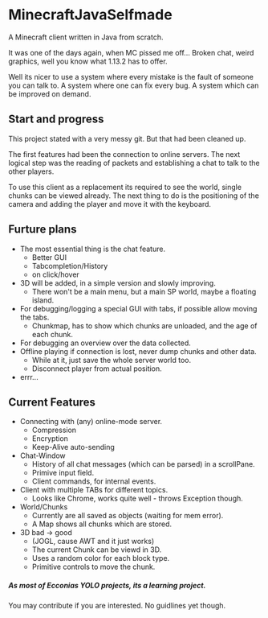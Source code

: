 # MinecraftJavaSelfmade

A Minecraft client written in Java from scratch.

It was one of the days again, when MC pissed me off... Broken chat, weird graphics, well you know what 1.13.2 has to offer.

Well its nicer to use a system where every mistake is the fault of someone you can talk to. A system where one can fix every bug. A system which can be improved on demand.

## Start and progress

This project stated with a very messy git. But that had been cleaned up.

The first features had been the connection to online servers. The next logical step was the reading of packets and establishing a chat to talk to the other players.

To use this client as a replacement its required to see the world, single chunks can be viewed already.
The next thing to do is the positioning of the camera and adding the player and move it with the keyboard.

## Furture plans

* The most essential thing is the chat feature.
    - Better GUI
    - Tabcompletion/History
    - on click/hover
* 3D will be added, in a simple version and slowly improving.
    - There won't be a main menu, but a main SP world, maybe a floating island.
* For debugging/logging a special GUI with tabs, if possible allow moving the tabs.
    - Chunkmap, has to show which chunks are unloaded, and the age of each chunk.
* For debugging an overview over the data collected.
* Offline playing if connection is lost, never dump chunks and other data.
    - While at it, just save the whole server world too.
    - Disconnect player from actual position.
* errr...

## Current Features

* Connecting with (any) online-mode server.
  * Compression
  * Encryption
  * Keep-Alive auto-sending
* Chat-Window
  - History of all chat messages (which can be parsed) in a scrollPane.
  - Primive input field.
  - Client commands, for internal events.
* Client with multiple TABs for different topics.
  - Looks like Chrome, works quite well - throws Exception though.
* World/Chunks
  - Currently are all saved as objects (waiting for mem error).
  - A Map shows all chunks which are stored.
* 3D bad -> good
  - (JOGL, cause AWT and it just works)
  - The current Chunk can be viewd in 3D.
  - Uses a random color for each block type.
  - Primitive controls to move the chunk.

##### As most of Ecconias YOLO projects, its a learning project.

You may contribute if you are interested. No guidlines yet though.

